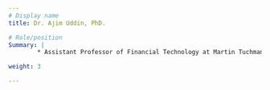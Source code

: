 ```yaml
---
# Display name
title: Dr. Ajim Uddin, PhD.

# Role/position
Summary: | 
        * Assistant Professor of Financial Technology at Martin Tuchman School of Management

weight: 3

---
```


